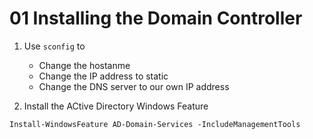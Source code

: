 # 01 Installing the Domain Controller
1. Use `sconfig` to 
    - Change the hostanme 
    - Change the IP address to static
    - Change the DNS server to our own IP address
    
2. Install the ACtive Directory Windows Feature

```shell
Install-WindowsFeature AD-Domain-Services -IncludeManagementTools
```